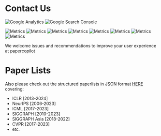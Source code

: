 # Contact Us
![Google Analytics](https://img.shields.io/badge/google%20analytics-black.svg?logo=googleanalytics)
![Google Search Console](https://img.shields.io/badge/google%20search%20console-black.svg?&logo=googlesearchconsole)

![Metrics](https://img.shields.io/badge/impression-105k-slateblue.svg)
![Metrics](https://img.shields.io/badge/clicks-9.88k-blue.svg)
![Metrics](https://img.shields.io/badge/views-53k-orangered.svg)
![Metrics](https://img.shields.io/badge/events-138k-tomato.svg)
![Metrics](https://img.shields.io/badge/users-16k-coral.svg)
![Metrics](https://img.shields.io/badge/users%20by%20countries-94-lightsalmon.svg)
![Metrics](https://img.shields.io/badge/users%20by%20cities-2.1k-orange.svg)
![Metrics](https://img.shields.io/badge/users%20by%20languages-32-darkorange.svg)

We welcome issues and recommendations to improve your user experience at papercopilot

# Paper Lists
Also please check out the structured paperlists in JSON format [HERE](https://github.com/Papercopilot/paperlists) covering:
* ICLR [2013-2024]
* NeurIPS [2006-2023]
* ICML [2017-2023]
* SIGGRAPH [2010-2023]
* SIGGRAPH Asia [2018-2022]
* CVPR [2017-2023]
* etc. 
